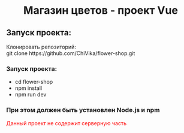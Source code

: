 <h1 align="center">Магазин цветов - проект Vue</h1>
<h2>Запуск проекта:</h2>

<div>Клонировать репозиторий: <br>
  git clone https://github.com/ChiVika/flower-shop.git
</div>
<h3>Запуск проекта:</h3>
<ul>
  <li>cd flower-shop</li>
  <li> npm install</li>
  <li> npm run dev</li>
</ul>
<h3>При этом должен быть установлен Node.js и npm</h3>

<p style="color: red">Данный проект не содержит серверную часть</p>
